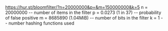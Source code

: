 https://hur.st/bloomfilter/?n=20000000&p=&m=150000000&k=5
n = 20000000 -- number of items in the filter
p = 0.0273 (1 in 37) -- probability of false positive
m = 8685890 (1.04MiB) -- number of bits in the filter
k = 1 -- number hashing functions used